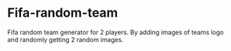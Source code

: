 # Fifa-random-team
Fifa random team generator for 2 players.
By adding images of teams logo and randomly
getting 2 random images.
